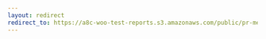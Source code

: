 ```yaml
---
layout: redirect
redirect_to: https://a8c-woo-test-reports.s3.amazonaws.com/public/pr-merge/38168/e2e/index.html
---
```


